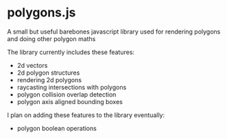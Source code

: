 # polygons.js

A small but useful barebones javascript library used for rendering polygons and doing other polygon maths

The library currently includes these features:
<ul>
<li>2d vectors</li>
<li>2d polygon structures</li>
<li>rendering 2d polygons</li>
<li>raycasting intersections with polygons</li>
<li>polygon collision overlap detection</li>
<li>polygon axis aligned bounding boxes</li>
</ul>

I plan on adding these features to the library eventually:
<ul>
<li>polygon boolean operations</li>
</ul>